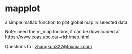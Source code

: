 # mapplot
a simple matlab function to plot global map in selected data

Note: need the m_map toolbox, it can be downloaded at https://www.eoas.ubc.ca/~rich/map.html

Questions to : zhangkun322@foxmail.com
